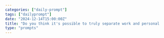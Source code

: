 ```yaml
---
categories: ["daily-prompt"]
tags: ["dailyprompt"]
date: "2024-12-14T15:00:00Z"
title: "Do you think it's possible to truly separate work and personal life?"
type: "prompts"
---
```

